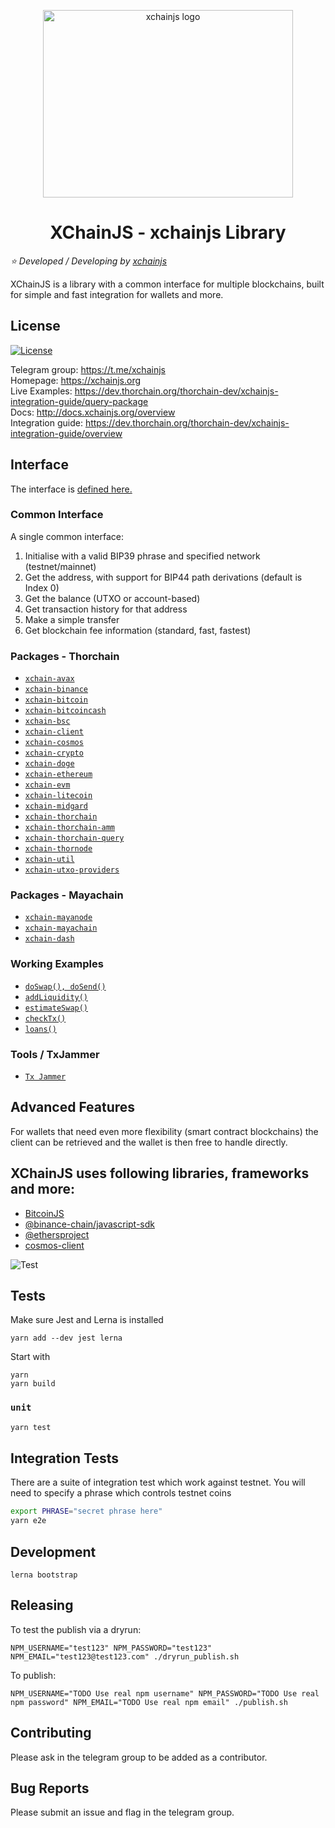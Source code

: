<p align="center">
  <a href="https://xchainjs.org/" target="_blank" rel="noopener noreferrer"><img width="400" height="300" src="https://avatars.githubusercontent.com/u/73146062?s=200&v=4" alt="xchainjs logo"></a>
</p>
<h1 align="center">
    XChainJS - xchainjs Library 
</h1>

_:star: Developed / Developing by [xchainjs](https://xchainjs.org/)_

XChainJS is a library with a common interface for multiple blockchains, built for simple and fast integration for wallets and more.

## License

[![License](https://img.shields.io/badge/MIT-xchainjs-green)]()

Telegram group: https://t.me/xchainjs \
Homepage: https://xchainjs.org \
Live Examples: https://dev.thorchain.org/thorchain-dev/xchainjs-integration-guide/query-package \
Docs: http://docs.xchainjs.org/overview \
Integration guide: https://dev.thorchain.org/thorchain-dev/xchainjs-integration-guide/overview

## Interface

The interface is [defined here.](https://github.com/xchainjs/xchainjs-lib/blob/master/packages/xchain-client/README.md)

### Common Interface

A single common interface:

1. Initialise with a valid BIP39 phrase and specified network (testnet/mainnet)
2. Get the address, with support for BIP44 path derivations (default is Index 0)
3. Get the balance (UTXO or account-based)
4. Get transaction history for that address
5. Make a simple transfer
6. Get blockchain fee information (standard, fast, fastest)

### Packages - Thorchain

- [`xchain-avax`](https://github.com/xchainjs/xchainjs-lib/tree/master/packages/xchain-avax)
- [`xchain-binance`](https://github.com/xchainjs/xchainjs-lib/tree/master/packages/xchain-binance)
- [`xchain-bitcoin`](https://github.com/xchainjs/xchainjs-lib/tree/master/packages/xchain-bitcoin)
- [`xchain-bitcoincash`](https://github.com/xchainjs/xchainjs-lib/tree/master/packages/xchain-bitcoincash)
- [`xchain-bsc`](https://github.com/xchainjs/xchainjs-lib/tree/master/packages/xchain-bsc)
- [`xchain-client`](https://github.com/xchainjs/xchainjs-lib/tree/master/packages/xchain-client)
- [`xchain-cosmos`](https://github.com/xchainjs/xchainjs-lib/tree/master/packages/xchain-cosmos)
- [`xchain-crypto`](https://github.com/xchainjs/xchainjs-lib/tree/master/packages/xchain-crypto)
- [`xchain-doge`](https://github.com/xchainjs/xchainjs-lib/tree/master/packages/xchain-doge)
- [`xchain-ethereum`](https://github.com/xchainjs/xchainjs-lib/tree/master/packages/xchain-ethereum)
- [`xchain-evm`](https://github.com/xchainjs/xchainjs-lib/tree/master/packages/xchain-evm)
- [`xchain-litecoin`](https://github.com/xchainjs/xchainjs-lib/tree/master/packages/xchain-litecoin)
- [`xchain-midgard`](https://github.com/xchainjs/xchainjs-lib/tree/master/packages/xchain-midgard)
- [`xchain-thorchain`](https://github.com/xchainjs/xchainjs-lib/tree/master/packages/xchain-thorchain)
- [`xchain-thorchain-amm`](https://github.com/xchainjs/xchainjs-lib/tree/master/packages/xchain-thorchain-amm)
- [`xchain-thorchain-query`](https://github.com/xchainjs/xchainjs-lib/tree/master/packages/xchain-thorchain-query)
- [`xchain-thornode`](https://github.com/xchainjs/xchainjs-lib/tree/master/packages/xchain-thornode)
- [`xchain-util`](https://github.com/xchainjs/xchainjs-lib/tree/master/packages/xchain-util)
- [`xchain-utxo-providers`](https://github.com/xchainjs/xchainjs-lib/tree/master/packages/xchain-utxo-providers)

### Packages - Mayachain

- [`xchain-mayanode`](https://github.com/xchainjs/xchainjs-lib/tree/master/packages/xchain-mayanode)
- [`xchain-mayachain`](https://github.com/xchainjs/xchainjs-lib/tree/master/packages/xchain-mayachain)
- [`xchain-dash`](https://github.com/xchainjs/xchainjs-lib/tree/master/packages/xchain-dash)

### Working Examples

- [`doSwap(), doSend()`](https://github.com/xchainjs/xchainjs-lib/tree/master/examples/do-swap)
- [`addLiquidity()`](https://github.com/xchainjs/xchainjs-lib/tree/master/examples/liquidity)
- [`estimateSwap()`](https://github.com/xchainjs/xchainjs-lib/tree/master/examples/estimate-swap)
- [`checkTx()`](https://github.com/xchainjs/xchainjs-lib/tree/master/examples/check-tx)
- [`loans()`](https://github.com/xchainjs/xchainjs-lib/tree/master/examples/loans)

### Tools / TxJammer

- [`Tx Jammer`](https://github.com/xchainjs/xchainjs-lib/tree/master/tools/txJammer)

## Advanced Features

For wallets that need even more flexibility (smart contract blockchains) the client can be retrieved and the wallet is then free to handle directly.

## XChainJS uses following libraries, frameworks and more:

- [BitcoinJS](https://github.com/bitcoinjs/bitcoinjs-lib)
- [@binance-chain/javascript-sdk](https://github.com/binance-chain/javascript-sdk)
- [@ethersproject](https://github.com/ethers-io/ethers.js)
- [cosmos-client](https://github.com/cosmos-client/cosmos-client-ts)

![Test](https://github.com/thorchain/asgardex-electron/workflows/Test/badge.svg)

## Tests

Make sure Jest and Lerna is installed

```
yarn add --dev jest lerna
```

Start with

```
yarn
yarn build
```

### `unit`

```bash
yarn test
```

## Integration Tests

There are a suite of integration test which work against testnet. You will need to specify a phrase which controls testnet coins

```bash
export PHRASE="secret phrase here"
yarn e2e
```

## Development

`lerna bootstrap`

## Releasing

To test the publish via a dryrun:

```
NPM_USERNAME="test123" NPM_PASSWORD="test123" NPM_EMAIL="test123@test123.com" ./dryrun_publish.sh

```

To publish:

```
NPM_USERNAME="TODO Use real npm username" NPM_PASSWORD="TODO Use real npm password" NPM_EMAIL="TODO Use real npm email" ./publish.sh

```

## Contributing

Please ask in the telegram group to be added as a contributor.

## Bug Reports

Please submit an issue and flag in the telegram group.
